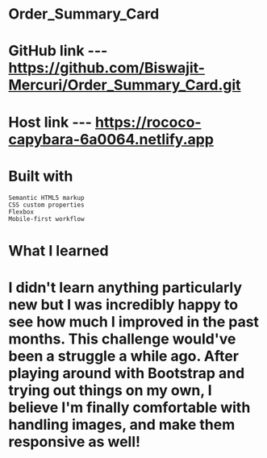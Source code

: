 # Order_Summary_Card

# GitHub link --- https://github.com/Biswajit-Mercuri/Order_Summary_Card.git
# Host link --- https://rococo-capybara-6a0064.netlify.app
# Built with
    Semantic HTML5 markup
    CSS custom properties
    Flexbox
    Mobile-first workflow
# What I learned
# I didn't learn anything particularly new but I was incredibly happy to see how much I improved in the past months. This challenge would've been a struggle a while ago. After playing around with Bootstrap and trying out things on my own, I believe I'm finally comfortable with handling images, and make them responsive as well!

